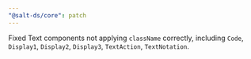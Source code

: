```yaml
---
"@salt-ds/core": patch
---
```


Fixed Text components not applying `className` correctly, including `Code`, `Display1`, `Display2`, `Display3`, `TextAction`, `TextNotation`.
